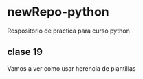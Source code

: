 # newRepo-python
Respositorio de practica para curso python

## clase 19
Vamos a ver como usar herencia de plantillas
